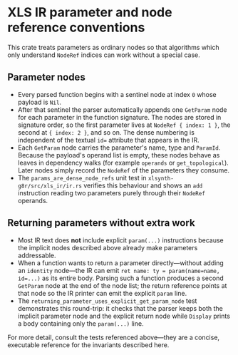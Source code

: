 # XLS IR parameter and node reference conventions

This crate treats parameters as ordinary nodes so that algorithms which only
understand `NodeRef` indices can work without a special case.

## Parameter nodes

- Every parsed function begins with a sentinel node at index `0` whose payload
  is `Nil`.
- After that sentinel the parser automatically appends one `GetParam` node for
  each parameter in the function signature. The nodes are stored in signature
  order, so the first parameter lives at `NodeRef { index: 1 }`, the second at
  `{ index: 2 }`, and so on. The dense numbering is independent of the textual
  `id=` attribute that appears in the IR.
- Each `GetParam` node carries the parameter's name, type and `ParamId`. Because
  the payload's operand list is empty, these nodes behave as leaves in
  dependency walks (for example `operands` or `get_topological`). Later nodes
  simply record the `NodeRef` of the parameters they consume.
- The `params_are_dense_node_refs` unit test in
  `xlsynth-g8r/src/xls_ir/ir.rs` verifies this behaviour and shows an `add`
  instruction reading two parameters purely through their `NodeRef` operands.

## Returning parameters without extra work

- Most IR text does **not** include explicit `param(...)` instructions because
  the implicit nodes described above already make parameters addressable.
- When a function wants to return a parameter directly—without adding an
  `identity` node—the IR can emit `ret name: ty = param(name=name, id=...)` as
  its entire body. Parsing such a function produces a second `GetParam` node at
  the end of the node list; the return reference points at that node so the IR
  printer can emit the explicit `param` line.
- The `returning_parameter_uses_explicit_get_param_node` test demonstrates this
  round-trip: it checks that the parser keeps both the implicit parameter node
  and the explicit return node while `Display` prints a body containing only the
  `param(...)` line.

For more detail, consult the tests referenced above—they are a concise,
executable reference for the invariants described here.
